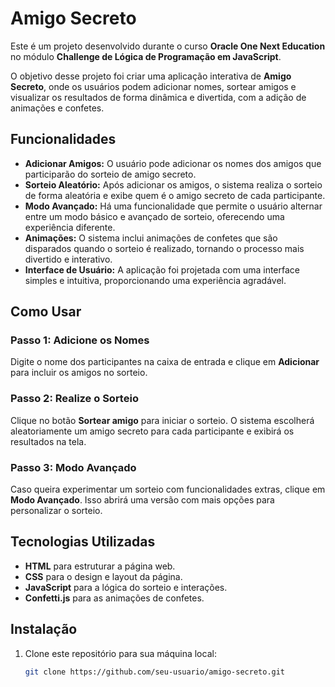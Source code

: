 # Amigo Secreto

Este é um projeto desenvolvido durante o curso **Oracle One Next Education** no módulo **Challenge de Lógica de Programação em JavaScript**.

O objetivo desse projeto foi criar uma aplicação interativa de **Amigo Secreto**, onde os usuários podem adicionar nomes, sortear amigos e visualizar os resultados de forma dinâmica e divertida, com a adição de animações e confetes.

## Funcionalidades

- **Adicionar Amigos:** O usuário pode adicionar os nomes dos amigos que participarão do sorteio de amigo secreto.
- **Sorteio Aleatório:** Após adicionar os amigos, o sistema realiza o sorteio de forma aleatória e exibe quem é o amigo secreto de cada participante.
- **Modo Avançado:** Há uma funcionalidade que permite o usuário alternar entre um modo básico e avançado de sorteio, oferecendo uma experiência diferente.
- **Animações:** O sistema inclui animações de confetes que são disparados quando o sorteio é realizado, tornando o processo mais divertido e interativo.
- **Interface de Usuário:** A aplicação foi projetada com uma interface simples e intuitiva, proporcionando uma experiência agradável.

## Como Usar

### Passo 1: Adicione os Nomes

Digite o nome dos participantes na caixa de entrada e clique em **Adicionar** para incluir os amigos no sorteio.

### Passo 2: Realize o Sorteio

Clique no botão **Sortear amigo** para iniciar o sorteio. O sistema escolherá aleatoriamente um amigo secreto para cada participante e exibirá os resultados na tela.

### Passo 3: Modo Avançado

Caso queira experimentar um sorteio com funcionalidades extras, clique em **Modo Avançado**. Isso abrirá uma versão com mais opções para personalizar o sorteio.

## Tecnologias Utilizadas

- **HTML** para estruturar a página web.
- **CSS** para o design e layout da página.
- **JavaScript** para a lógica do sorteio e interações.
- **Confetti.js** para as animações de confetes.

## Instalação

1. Clone este repositório para sua máquina local:

   ```bash
   git clone https://github.com/seu-usuario/amigo-secreto.git
